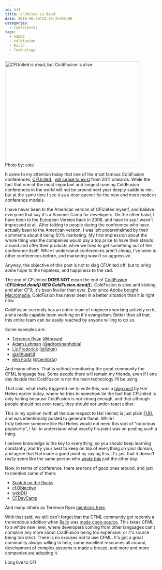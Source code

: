 ```yaml
---
id: 544
title: CFUnited is dead!
date: 2010-06-30T23:29:31+00:00
categories:
  - conferences
tags:
  - Adobe
  - coldfusion
  - Railo
  - Technology
---
```

<div class="mceTemp mceIEcenter">
  <dl class="wp-caption aligncenter" style="width: 454px;">
    <dt class="wp-caption-dt">
      <img title="CFUnited is Dead!" src="http://files.placona.co.uk/cfunited_dead/fud.jpg" alt="CFUnited is dead, but ColdFusion is alive" width="444" height="333" />Photo by: <a rel="nofollow" href="http://www.flickr.com/photos/cote/">cote</a>
    </dt>
  </dl>
</div>

It came to my attention today that one of the most famous ColdFusion conferences, <a title="CFUnited" href="http://cfunited.com/2010/" target="_blank">CFUnited</a>,  <a title="CFUnited is dead!" href="http://cfunited.com/blog/index.cfm/2010/6/30/Farewell-to-CFUnited-Early-Bird-Extended" target="_blank">will cease to exist</a> from 2011 onwards. While the fact that one of the most important and longest running ColdFusion conferences in the world will not be around next year deeply saddens me, but at the same time I see it as a door opener for the new and more modern conference models.

I have never been to the American version of CFUnited myself, and believe everyone that say it's a Summer Camp for developers. On the other hand, I have been to the European Version back in 2008, and have to say I wasn't impressed at all. After talking to people during the conference who have actually been to the American version, I was left underwhelmed by their comments about it being 50% marketing. My first impression about the whole thing was the companies would pay a top price to have their stands around and offer their products while we tried to get something out of the conference itself. While I understand conferences aren't cheap, i've been to other conferences before, and marketing wasn't so aggressive.

Anyway, the objective of this post is not to slag CFUnited off, but to bring some hope to the hopeless, and happiness to the sad.

The end of CFUnited **DOES NOT** mean the end of <a title="Try ColdFusion 9" href="https://www.adobe.com/cfusion/tdrc/index.cfm?product=coldfusion" target="_blank">ColdFusion</a> (_**CFUnited.dead() NEQ ColdFusion.dead()**_). ColdFusion is alive and kicking, and after CF9, it's been livelier than ever. Ever since <a title="Adobe to acquire Macromedia" href="http://www.adobe.com/aboutadobe/invrelations/adobeandmacromedia.html" target="_blank">Adobe bought Macromedia</a>, ColdFusion has never been in a better situation than it is right now.

ColdFusion currently has an entire team of engineers working actively on it, and a really capable team working on it's evangelism. Better than all that, this entire team can be easily reached by anyone willing to do so.

Some examples are:

  * <a title="Terrence Ryan" href="http://www.terrenceryan.com" target="_blank">Terrence Ryan</a> (<a title="Terrence Ryan's twitter" href="http://twitter.com/tpryan" target="_blank">@tpryan</a>)
  * <a title="Adam Lehman" href="http://www.adrocknaphobia.com" target="_blank" class="broken_link">Adam Lehman</a> ([@adrocknaphobia](http://twitter.com/adrocknaphobia "Adam Lehman's twitter"))
  * <a title="Liz Frederick" href="http://lizfrederick.blogspot.com/" target="_blank">Liz Frederick</a> (<a title="Liz's twitter" href="http://twitter.com/lizign" target="_blank">@lizign</a>)
  * [@alihuselid](http://twitter.com/alihuselid "alihuselid's twitter")
  * <a title="Ben Forta" href="http://www.forta.com" target="_blank">Ben Forta</a> (<a title="Ben Forta's twitter" href="http://twitter.com/benforta" target="_blank">@benforta</a>)

And many others. That is without mentioning the great community the CFML language has. Some people there will remain my friends, even if I one day decide that ColdFusion is not the main technology I'll be using.

That said, what really triggered me to write this, was a <a title="Hal Helms - Whence ColdFusion" href="http://www.halhelms.com/blog/index.cfm/2010/6/30/Whence-ColdFusion" target="_blank" class="broken_link">blog post</a> by Hal Helms earlier today, where he tries to somehow tie the fact that CFUnited is only halting because ColdFusion is not strong enough, and that although people should not over-react, they should not under-react either.

This in my opinion (with all the due respect to Hal Helms) is just plain <a title="FUD" href="http://en.wikipedia.org/wiki/Fear,_uncertainty_and_doubt" target="_blank">FUD</a>, and was intentionally posted to generate flame. While I truly believe someone like Hal Helms would not need this sort of "notorious popularity", I fail to understand what exactly his point was on posting such a thing.

I believe knowledge is the key to everything, so you should keep learning constantly, and try your best to keep on top of everything on your domain, and agree that Hal made a good point by saying this. It's just that it doesn't really seem like the same person who <a title="Hal moving to Rails" href="http://www.halhelms.com/blog/index.cfm/2009/11/16/Why-Im-Moving-to-Ruby-On-Rails" target="_blank" class="broken_link">wrote this</a> just the other day.

Now, in terms of conference, there are tons of good ones around, and just to mention some of them:

  * <a title="Scotch on the Rocks" href="http://www.scotch-on-the-rocks.co.uk/" target="_blank">Scotch on the Rocks</a>
  * <a title="cf.Objective" href="http://www.cfobjective.com/" target="_blank">cf.Objective</a>
  * <a title="webDU" href="http://www.webdu.com.au/" target="_blank">webDU</a>
  * <a title="CFDevCamp" href="http://www.cfdevcamp.org/" target="_blank">CFDevCamp</a>

And many others as Terrence Ryan <a title="Terrence Ryan on conferences" href="http://terrenceryan.com/blog/post.cfm/bye-cfunited-hello-community" target="_blank">mentions here</a>.

With that said, we still can't forget that the CFML community got recently a tremendous addition when <a title="Railo" href="http://www.getrailo.com/" target="_blank">Railo</a> was <a title="Railo is open-source" href="http://www.placona.co.uk/112/railo/the-day-finally-came/" target="_blank">made open-source</a>. This takes CFML to a whole new level, where developers coming from other languages can't complain any more about ColdFusion being too expensive, or it's source being too strict. There is no excuses not to use CFML. It's got a great community always willing to help, some excellent resources all around, development of complex systems is made a breeze, and more and more companies are adopting it.

Long live to CF!
